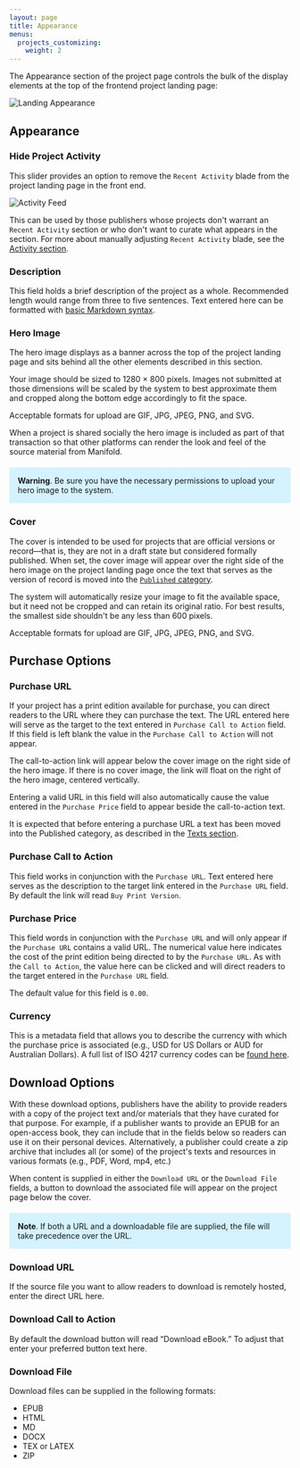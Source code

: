 ```yaml
---
layout: page
title: Appearance
menus:
  projects_customizing:
    weight: 2
---
```


The Appearance section of the project page controls the bulk of the display elements at the top of the frontend project landing page:

![Landing Appearance](/docs/assets/projects/landing-appearance.png)

## Appearance

### Hide Project Activity

This slider provides an option to remove the `Recent Activity` blade from the project landing page in the front end.

![Activity Feed](/docs/assets/projects/activity-feed.png)

This can be used by those publishers whose projects don't warrant an `Recent Activity` section or who don't want to curate what appears in the section. For more about manually adjusting `Recent Activity` blade, see the [Activity section](/docs/projects/customizing/activity.html).

<a name="description"></a>
### Description

This field holds a brief description of the project as a whole. Recommended length would range from three to five sentences. Text entered here can be formatted with [basic Markdown syntax](https://help.github.com/articles/basic-writing-and-formatting-syntax/).

<a name="hero"></a>
### Hero Image

The hero image displays as a banner across the top of the project landing page and sits behind all the other elements described in this section.

Your image should be sized to 1280 × 800 pixels. Images not submitted at those dimensions will be scaled by the system to best approximate them and cropped along the bottom edge accordingly to fit the space.

Acceptable formats for upload are GIF, JPG, JPEG, PNG, and SVG.

When a project is shared socially the hero image is included as part of that transaction so that other platforms can render the look and feel of the source material from Manifold.

<div style="background: #d4f2ff; margin: 20px 0; padding: 15px;">
<strong>Warning</strong>. Be sure you have the necessary permissions to upload your hero image to the system.
</div>

### Cover

The cover is intended to be used for projects that are official versions or record—that is, they are not in a draft state but considered formally published. When set, the cover image will appear over the right side of the hero image on the project landing page once the text that serves as the version of record is moved into the [`Published` category](/docs/projects/customizing/texts.html#grouping-texts).

The system will automatically resize your image to fit the available space, but it need not be cropped and can retain its original ratio. For best results, the smallest side shouldn't be any less than 600 pixels.

Acceptable formats for upload are GIF, JPG, JPEG, PNG, and SVG.

## Purchase Options

### Purchase URL

If your project has a print edition available for purchase, you can direct readers to the URL where they can purchase the text. The URL entered here will serve as the target to the text entered in `Purchase Call to Action` field. If this field is left blank the value in the `Purchase Call to Action` will not appear.

The call-to-action link will appear below the cover image on the right side of the hero image. If there is no cover image, the link will float on the right of the hero image, centered vertically.

Entering a valid URL in this field will also automatically cause the value entered in the `Purchase Price` field to appear beside the call-to-action text.

It is expected that before entering a purchase URL a text has been moved into the Published category, as described in the [Texts section](/docs/projects/customizing/texts.html#grouping-texts).

### Purchase Call to Action

This field works in conjunction with the `Purchase URL`. Text entered here serves as the description to the target link entered in the `Purchase URL` field. By default the link will read `Buy Print Version`.

### Purchase Price

This field words in conjunction with the `Purchase URL` and will only appear if the `Purchase URL` contains a valid URL. The numerical value here indicates the cost of the print edition being directed to by the `Purchase URL`. As with the `Call to Action`, the value here can be clicked and will direct readers to the target entered in the `Purchase URL` field.

The default value for this field is `0.00`.

### Currency

This is a metadata field that allows you to describe the currency with which the purchase price is associated (e.g., USD for US Dollars or AUD for Australian Dollars). A full list of ISO 4217 currency codes can be [found here](http://www.xe.com/iso4217.php).

## Download Options

With these download options, publishers have the ability to provide readers with a copy of the project text and/or materials that they have curated for that purpose. For example, if a publisher wants to provide an EPUB for an open-access book, they can include that in the fields below so readers can use it on their personal devices. Alternatively, a publisher could create a zip archive that includes all (or some) of the project's texts and resources in various formats (e.g., PDF, Word, mp4, etc.)

When content is supplied in either the `Download URL` or the `Download File` fields, a button to download the associated file will appear on the project page below the cover.

<div style="background: #d4f2ff; margin: 20px 0; padding: 15px;">
<strong>Note</strong>. If both a URL and a downloadable file are supplied, the file will take precedence over the URL.
</div>

### Download URL

If the source file you want to allow readers to download is remotely hosted, enter the direct URL here.

### Download Call to Action

By default the download button will read “Download eBook.” To adjust that enter your preferred button text here.

### Download File

Download files can be supplied in the following formats:

- EPUB
- HTML
- MD
- DOCX
- TEX or LATEX
- ZIP
